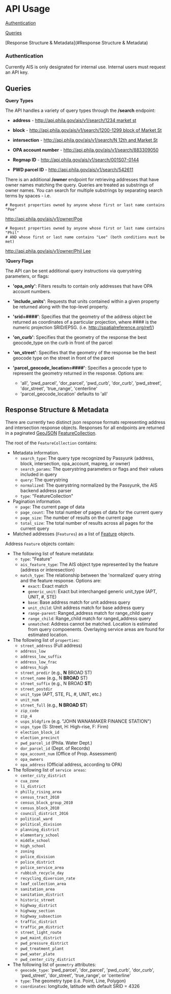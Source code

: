 # API Usage

[Authentication](#Authentication)

[Queries](#Queries)

[Response Structure & Metadata](#Response Structure & Metadata)

### <a name="Authentication"></a>Authentication

Currently AIS is only designated for internal use. Internal users must request an API key.

## <a name="Queries"></a>Queries


**Query Types**

The API handles a variety of query types through the **/search** endpoint: 

* **address** -
[http://api.phila.gov/ais/v1/search/1234 market st](http://api.phila.gov/ais/v1/search/1234%20market%20st)
    
* **block** -
[http://api.phila.gov/ais/v1/search/1200-1299 block of Market St](http://api.phila.gov/ais/v1/search/1200-1299block%20of%20Market%20St)
    
* **intersection** -
[http://api.phila.gov/ais/v1/search/N 12th and Market St](http://api.phila.gov/ais/v1/search/N%2012th%20and%20Market%20St)
    
* **OPA account number** -
http://api.phila.gov/ais/v1/search/883309050
    
* **Regmap ID** -
http://api.phila.gov/ais/v1/search/001S07-0144    
   
* **PWD parcel ID** -
http://api.phila.gov/ais/v1/search/542611
   
There is an additional **/owner** endpoint for retrieving addresses that have owner names matching the query. Queries are treated as substrings of owner names. You can search for multiple substrings by separating search terms by spaces - i.e.

    # Request properties owned by anyone whose first or last name contains "Poe"
http://api.phila.gov/ais/v1/owner/Poe
    
    # Request properties owned by anyone whose first or last name contains "Phil"
    # AND whose first or last name contains "Lee" (both conditions must be met)
[http://api.phila.gov/ais/v1/owner/Phil Lee](http://api.phila.gov/ais/v1/owner/phil%20lee)
    


1**Query Flags**

The API can be sent additional query instructions via querystring parameters, or flags:

* **'opa_only'**: Filters results to contain only addresses that have OPA account numbers.
    
* **'include_units'**: Requests that units contained within a given property be returned along with the top-level property.
    
* **'srid=####'**: Specifies that the geometry of the address object be returned as coordinates of a particular projection, 
     where ####  is the numeric projection SRID/EPSG. (i.e. http://spatialreference.org/ref/)
        
* **'on_curb'**: Specifies that the geometry of the response the best geocode_type on the curb in front of the parcel
    
* **'on_street'**: Specifies that the geometry of the response be the best geocode type on the street in front of the parcel
   
* **'parcel_geocode_location=####'**: Specifies a geocode type to represent the geometry returned in the response. Options are: 

     * 'all', 'pwd_parcel', 'dor_parcel', 'pwd_curb', 'dor_curb', 'pwd_street', 'dor_street', 'true_range', 'centerline'
     * 'parcel_geocode_location' defaults to 'all'



## <a name="Response Structure & Metadata"></a>Response Structure & Metadata

There are currently two distinct json response formats representing address and intersection response objects. Responses for all endpoints are returned in a paginated
[GeoJSON](http://geojson.org/geojson-spec.html) [FeatureCollection](http://geojson.org/geojson-spec.html#feature-collection-objects).

The root of the `FeatureCollection` contains:
* Metadata information.
  * `search_type`: The query type recognized by Passyunk (address, block, intersection, opa_account, mapreg, or owner) 
  * `search_params`: The querystring parameters or flags and their values included in query
  * `query`: The querystring
  * `normalized`: The querystring normalized by the Passyunk, the AIS backend address parser
  * `type`: "FeatureCollection"
* Pagination information.
  * `page`: The current page of data
  * `page_count`: The total number of pages of data for the current query
  * `page_size`: The number of results on the current page
  * `total_size`: The total number of results across all pages for the current
                  query
* Matched addresses (`Features`) as a list of [Feature](http://geojson.org/geojson-spec.html#feature-objects)
  objects. 

Address `Feature` objects contain:
* The following list of feature metatdata:
  * `type`: "Feature"
  * `ais_feature_type`: The AIS object type represented by the feature (address or interesection)
  * `match_type`: The relationship between the 'normalized' query string and the feature response. Options are:
     * `exact`: Exact match
     * `generic_unit`: Exact but interchanged generic unit_type (APT, UNIT, #, STE) 
     * `base`: Base address match for unit address query
     * `unit_child`: Unit address match for base address query
     * `range-parent`: Ranged_address match for range_child query
     * `range_child`: Range_child match for ranged_address query
     * `unmatched`: Address cannot be matched. Location is estimated from query compoenents. Overlaying service areas are found for estimated location. 
* The following list of `properties`:
  * `street_address` (Full address)
  * `address_low`
  * `address_low_suffix`
  * `address_low_frac`
  * `address_high`
  * `street_predir` (e.g., **N** BROAD ST)
  * `street_name` (e.g., N **BROAD** ST)
  * `street_suffix` (e.g., N BROAD **ST**)
  * `street_postdir`
  * `unit_type` (APT, STE, FL, #, UNIT, etc.)
  * `unit_num`
  * `street_full` (e.g., **N BROAD ST**)
  * `zip_code`
  * `zip_4`
  * `usps_bldgfirm` (e.g. "JOHN WANAMAKER FINANCE STATION")
  * `usps_type` (S: Street, H: High-rise, F: Firm)
  * `election_block_id`
  * `election_precinct`  
  * `pwd_parcel_id` (Phila. Water Dept.)
  * `dor_parcel_id` (Dept. of Records)
  * `opa_account_num` (Office of Prop. Assessment)
  * `opa_owners`
  * `opa_address` (Official address, according to OPA)
* The following list of `service areas`:
  * `center_city_district`
  * `cua_zone`
  * `li_district`
  * `philly_rising_area`
  * `census_tract_2010`
  * `census_block_group_2010`
  * `census_block_2010`
  * `council_district_2016`
  * `political_ward`
  * `political_division`
  * `planning_district`
  * `elementary_school`
  * `middle_school`
  * `high_school`
  * `zoning`
  * `police_division`
  * `police_district`
  * `police_service_area`
  * `rubbish_recycle_day`
  * `recycling_diversion_rate`
  * `leaf_collection_area`
  * `sanitation_area`
  * `sanitation_district`
  * `historic_street`
  * `highway_district`
  * `highway_section`
  * `highway_subsection`
  * `traffic_district`
  * `traffic_pm_district`
  * `street_light_route`
  * `pwd_maint_district`
  * `pwd_pressure_district`
  * `pwd_treatment_plant`
  * `pwd_water_plate`
  * `pwd_center_city_district`
* The following list of `geometry` attributes:
  * `geocode_type`: 'pwd_parcel', 'dor_parcel', 'pwd_curb', 'dor_curb', 'pwd_street', 'dor_street', 'true_range', or 'centerline'
  * `type`: The geometry type (i.e. Point, Line, Polygon) 
  * `coordinates`: longitude, latitude with default SRID = 4326    

